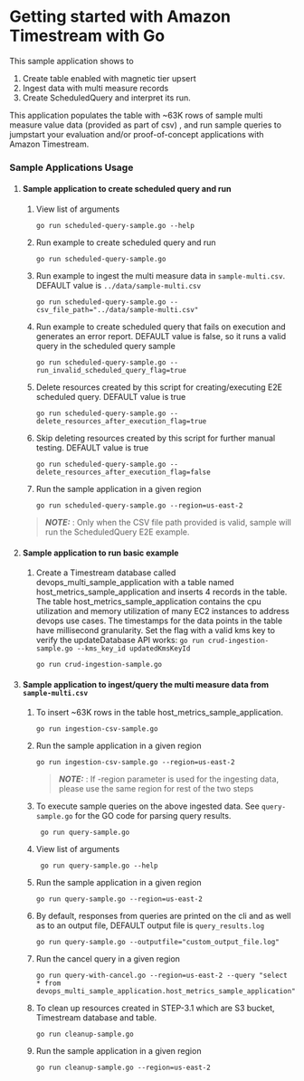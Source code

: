 # Getting started with Amazon Timestream with Go

This sample application shows to
1. Create table enabled with magnetic tier upsert
2. Ingest data with multi measure records
3. Create ScheduledQuery and interpret its run.

This application populates the table with ~63K rows of sample  multi measure value data (provided as part of csv) , and run sample queries to jumpstart your evaluation and/or proof-of-concept applications with Amazon Timestream.

### Sample Applications Usage
1. #### Sample application to create scheduled query and run
   1. View list of arguments
       ```
       go run scheduled-query-sample.go --help
       ```   
   2. Run example to create scheduled query and run
      ```
      go run scheduled-query-sample.go
      ```
   3. Run example to ingest the multi measure data in `sample-multi.csv`. DEFAULT value is `../data/sample-multi.csv`
      ```
      go run scheduled-query-sample.go --csv_file_path="../data/sample-multi.csv"
      ```
   4. Run example to create scheduled query that fails on execution and generates an error report. DEFAULT value is false,
       so it runs a valid query in the scheduled query sample
      ```
      go run scheduled-query-sample.go --run_invalid_scheduled_query_flag=true
      ```
   5. Delete resources created by this script for creating/executing E2E scheduled query. DEFAULT value is true
      ```
      go run scheduled-query-sample.go --delete_resources_after_execution_flag=true
      ```
   6. Skip deleting resources created by this script for further manual testing. DEFAULT value is true
      ```
      go run scheduled-query-sample.go --delete_resources_after_execution_flag=false
      ```
   7. Run the sample application in a given region
      ```
      go run scheduled-query-sample.go --region=us-east-2
      ```
   >**_NOTE:_** : Only when the CSV file path provided is valid, sample will run the ScheduledQuery E2E example.

2. #### Sample application to run basic example
   1. Create a Timestream database called devops_multi_sample_application with a table named
     host_metrics_sample_application and inserts 4 records in the table.
     The table host_metrics_sample_application contains the cpu utilization and memory utilization of many EC2 instances to
     address devops use cases. The timestamps for the data points in the table have millisecond granularity. Set the flag
     with a valid kms key to verify the updateDatabase API works:
     `go run crud-ingestion-sample.go --kms_key_id updatedKmsKeyId`
      ```
      go run crud-ingestion-sample.go
      ```

3. #### Sample application to ingest/query the multi measure data from `sample-multi.csv`
   1. To insert ~63K rows in the table host_metrics_sample_application.
      ```
      go run ingestion-csv-sample.go
      ```
   2. Run the sample application in a given region
      ```
      go run ingestion-csv-sample.go --region=us-east-2
      ```
      >**_NOTE:_** : If -region parameter is used for the ingesting data, please use the same region for rest of the two steps
   
   3. To execute sample queries on the above ingested data. See `query-sample.go` for the GO code for parsing query results.
       ```
        go run query-sample.go
       ```
   4. View list of arguments
      ```
       go run query-sample.go --help
      ```
   5. Run the sample application in a given region
      ```
      go run query-sample.go --region=us-east-2
      ```
   6. By default, responses from queries are printed on the cli and as well as to an output file, DEFAULT output file is `query_results.log`
      ```
      go run query-sample.go --outputfile="custom_output_file.log"
      ```
   7. Run the cancel query in a given region
      ```
      go run query-with-cancel.go --region=us-east-2 --query "select * from devops_multi_sample_application.host_metrics_sample_application"
      ```
   
   8. To clean up resources created in STEP-3.1 which are S3 bucket, Timestream database and table.
       ```
       go run cleanup-sample.go
      ```
   9. Run the sample application in a given region
       ```
       go run cleanup-sample.go --region=us-east-2
      ```
